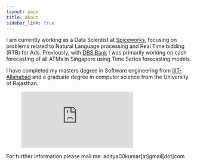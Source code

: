 ```yaml
---
layout: page
title: About
sidebar_link: true
---
```


I am currently working as a Data Scientist at [Spiceworks](https://www.spiceworks.com/), focusing on problems related to Natural Language processing and Real Time bidding (RTB) for Ads. Previously, with [DBS Bank](https://www.dbs.com.sg/index/default.page) I was primarily working on cash forecasting of all ATMs in Singapore using Time Series forecasting models.

I have completed my masters degree in Software engineering from [IIIT-Allahabad](https://www.iiita.ac.in/) and a graduate degree in computer science from the University of Rajasthan.


<figure>
  <embed src="https://wakatime.com/share/@69576c69-c4a5-4a6b-8acc-fa47215f1637/daab6be1-838c-4c54-903f-191c3492b296.svg">
<!--   </embed> -->
</figure>

For further information please mail me: aditya00kumar[at]gmail[dot]com
